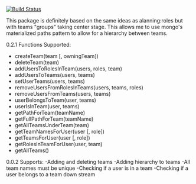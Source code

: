 [![Build Status](https://travis-ci.org/BRyeGmoney/meteor-teams.svg?branch=master)](https://travis-ci.org/BRyeGmoney/meteor-teams)

This package is definitely based on the same ideas as alanning:roles but with teams "groups" taking center stage. This allows me to use mongo's materialized paths pattern to allow for a hierarchy between teams.

0.2.1 Functions Supported:
* createTeam(team [, owningTeam])
* deleteTeam(team)
* addUsersToRolesInTeam(users, roles, team)
* addUsersToTeams(users, teams)
* setUserTeams(users, teams)
* removeUsersFromRolesInTeams(users, teams, roles)
* removeUsersFromTeams(users, teams)
* userBelongsToTeam(user, teams)
* userIsInTeam(user, teams)
* getPathForTeam(teamName)
* getFullPathForTeam(teamName)
* getAllTeamsUnderTeam(team)
* getTeamNamesForUser(user [, role])
* getTeamsForUser(user [, role])
* getRolesInTeamForUser(user, team)
* getAllTeams()

0.0.2 Supports:
-Adding and deleting teams
-Adding hierarchy to teams
-All team names must be unique
-Checking if a user is in a team
-Checking if a user belongs to a team down stream
